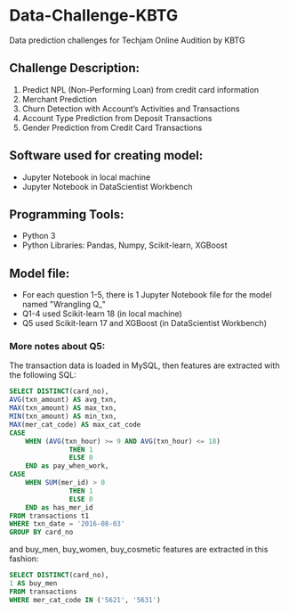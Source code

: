# Data-Challenge-KBTG
Data prediction challenges for Techjam Online Audition by KBTG

## Challenge Description:
1. Predict NPL (Non-Performing Loan) from credit card information
2. Merchant Prediction
3. Churn Detection with Account’s Activities and Transactions
4. Account Type Prediction from Deposit Transactions
5. Gender Prediction from Credit Card Transactions

## Software used for creating model:
- Jupyter Notebook in local machine
- Jupyter Notebook in DataScientist Workbench

## Programming Tools:
- Python 3
- Python Libraries: Pandas, Numpy, Scikit-learn, XGBoost

## Model file:
- For each question 1-5, there is 1 Jupyter Notebook file for the model named "Wrangling Q_"
- Q1-4 used Scikit-learn 18 (in local machine)
- Q5 used Scikit-learn 17 and XGBoost (in DataScientist Workbench)

### More notes about Q5:
The transaction data is loaded in MySQL, then features are extracted with the following SQL:
```sql
SELECT DISTINCT(card_no),
AVG(txn_amount) AS avg_txn,
MAX(txn_amount) AS max_txn,
MIN(txn_amount) AS min_txn,
MAX(mer_cat_code) AS max_cat_code
CASE 
    WHEN (AVG(txn_hour) >= 9 AND AVG(txn_hour) <= 18)
               THEN 1
               ELSE 0 
    END as pay_when_work,
CASE 
    WHEN SUM(mer_id) > 0
               THEN 1
               ELSE 0 
    END as has_mer_id
FROM transactions t1
WHERE txn_date = '2016-08-03'
GROUP BY card_no
```
and buy_men, buy_women, buy_cosmetic features are extracted in this fashion:
```sql
SELECT DISTINCT(card_no),
1 AS buy_men
FROM transactions
WHERE mer_cat_code IN ('5621', '5631')
```
